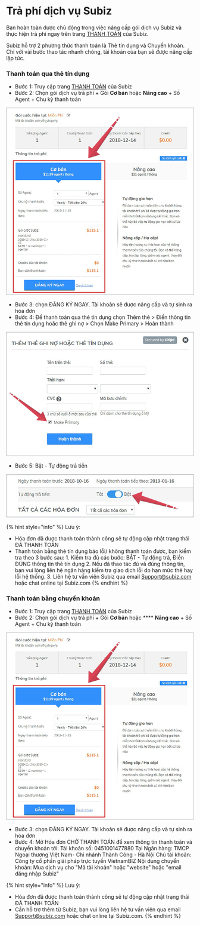 # Trả phí dịch vụ Subiz

Bạn hoàn toàn được chủ động trong việc nâng cấp gói dịch vụ Subiz và thực hiện trả phí ngay trên trang [THANH TOÁN](https://app.subiz.com/payment-home) của Subiz.  
  
Subiz hỗ trợ 2 phương thức thanh toán là Thẻ tín dụng và Chuyển khoản. Chỉ với vài bước thao tác nhanh chóng, tài khoản của bạn sẽ được nâng cấp lập tức.

### Thanh toán qua thẻ tín dụng

* Bước 1: Truy cập trang [THANH TOÁN](https://app.subiz.com/payment-home) của Subiz
* Bước 2: Chọn gói dịch vụ trả phí                + Gói **Cơ bản** hoặc **Nâng cao**                + Số Agent                + Chu kỳ thanh toán

![Ch&#x1ECD;n g&#xF3;i d&#x1ECB;ch v&#x1EE5; tr&#x1EA3; ph&#xED;](../.gitbook/assets/1-chon-goi-copy.jpg)

* Bước 3: chọn ĐĂNG KÝ NGAY. Tài khoản sẽ được nâng cấp và tự sinh ra hóa đơn 
* Bước 4: Để thanh toán qua thẻ tín dụng chọn Thêm thẻ &gt; Điền thông tin thẻ tín dụng hoăc thẻ ghi nợ &gt; Chọn Make Primary &gt; Hoàn thành

![&#x110;i&#x1EC3;n th&#xF4;ng tin th&#x1EBB; t&#xED;n d&#x1EE5;ng ho&#x1EB7;c th&#x1EBB; ghi n&#x1EE3;](../.gitbook/assets/2-them-the.jpg)

* Bước 5: Bật - Tự động trả tiền

![B&#x1EAD;t T&#x1EF1; &#x111;&#x1ED9;ng tr&#x1EA3; ti&#x1EC1;n](../.gitbook/assets/3-bat-tu-dong-copy.jpg)

{% hint style="info" %}
Lưu ý:

* Hóa đơn đã được thanh toán thành công sẽ tự động cập nhật trạng thái ĐÃ THANH TOÁN
* Thanh toán bằng thẻ tín dụng báo lỗi/ không thanh toán được, bạn kiểm tra theo 3 bước sau: 1. Kiểm tra đủ các bước: BẬT - Tự động trả, Điền ĐÚNG thông tin thẻ tín dụng 2. Nếu đã thao tác đủ và đúng thông tin, bạn vui lòng liên hệ ngân hàng kiểm tra giao dịch lỗi do hạn mức thẻ hay lỗi hệ thống. 3. Liên hệ tư vấn viên Subiz qua email Support@subiz.com hoặc chat online tại Subiz.com
{% endhint %}

### Thanh toán bằng chuyển khoản

* Bước 1: Truy cập trang [THANH TOÁN](https://app.subiz.com/payment-home) của Subiz
* Bước 2: Chọn gói dịch vụ trả phí                + Gói **Cơ bản** hoặc **** **Nâng cao**                + Số Agent                + Chu kỳ thanh toán

![Ch&#x1ECD;n g&#xF3;i d&#x1ECB;ch v&#x1EE5; tr&#x1EA3; ph&#xED;](../.gitbook/assets/1-chon-goi-copy.jpg)

* Bước 3: chọn ĐĂNG KÝ NGAY. Tài khoản sẽ được nâng cấp và tự sinh ra hóa đơn 
* Bước 4: Mở Hóa đơn CHỜ THANH TOÁN để xem thông tin thanh toán và chuyển khoản tới:                Tài khoản số: 0451001477880                Tại Ngân hàng: TMCP Ngoại thương Việt Nam- Chi nhánh Thành Công - Hà Nội                Chủ tài khoản: Công ty cổ phần giải pháp trực tuyến VietnamBIZ                                Nội dung chuyển khoản: Mua dịch vụ cho "Mã tài khoản" hoặc "website" hoặc "email                            đăng nhập Subiz"

{% hint style="info" %}
Lưu ý:

* Hóa đơn đã được thanh toán thành công sẽ tự động cập nhật trạng thái ĐÃ THANH TOÁN
* Cần hỗ trợ thêm từ Subiz, bạn vui lòng liên hệ tư vấn viên qua email Support@subiz.com hoặc chat online tại Subiz.com.
{% endhint %}

###              

### 



